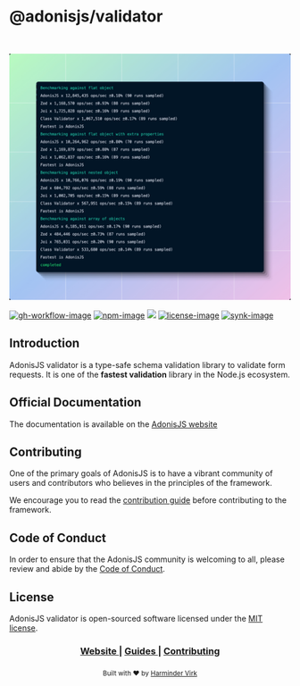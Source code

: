 # @adonisjs/validator

<br />

<div align="center">

  ![](./benchmarks.jpeg)

</div>

[![gh-workflow-image]][gh-workflow-url] [![npm-image]][npm-url] ![][typescript-image] [![license-image]][license-url] [![synk-image]][synk-url]

## Introduction
AdonisJS validator is a type-safe schema validation library to validate form requests. It is one of the **fastest validation** library in the Node.js ecosystem.

## Official Documentation
The documentation is available on the [AdonisJS website](https://docs.adonisjs.com/guides/validator/introduction)

## Contributing
One of the primary goals of AdonisJS is to have a vibrant community of users and contributors who believes in the principles of the framework.

We encourage you to read the [contribution guide](https://github.com/adonisjs/.github/blob/main/docs/CONTRIBUTING.md) before contributing to the framework.

## Code of Conduct
In order to ensure that the AdonisJS community is welcoming to all, please review and abide by the [Code of Conduct](https://github.com/adonisjs/.github/blob/main/docs/CODE_OF_CONDUCT.md).

## License
AdonisJS validator is open-sourced software licensed under the [MIT license](LICENSE.md).

<div align="center">
  <h3>
    <a href="https://adonisjs.com">
      Website
    </a>
    <span> | </span>
    <a href="https://docs.adonisjs.com/guides/validator/introduction">
      Guides
    </a>
    <span> | </span>
    <a href="CONTRIBUTING.md">
      Contributing
    </a>
  </h3>
</div>

<div align="center">
	<sub>Built with ❤︎ by <a href="https://twitter.com/AmanVirk1">Harminder Virk</a>
</div>

[gh-workflow-image]: https://img.shields.io/github/actions/workflow/status/adonisjs/validator/test.yml?style=for-the-badge
[gh-workflow-url]: https://github.com/adonisjs/validator/actions/workflows/test.yml "Github action"

[typescript-image]: https://img.shields.io/badge/Typescript-294E80.svg?style=for-the-badge&logo=typescript
[typescript-url]:  "typescript"

[npm-image]: https://img.shields.io/npm/v/@adonisjs/validator/alpha.svg?style=for-the-badge&logo=npm
[npm-url]: https://npmjs.org/package/@adonisjs/validator/v/alpha "npm"

[license-image]: https://img.shields.io/npm/l/@adonisjs/validator?color=blueviolet&style=for-the-badge
[license-url]: LICENSE.md "license"

[synk-image]: https://img.shields.io/snyk/vulnerabilities/github/adonisjs/validator?label=Synk%20Vulnerabilities&style=for-the-badge
[synk-url]: https://snyk.io/test/github/adonisjs/validator?targetFile=package.json "synk"
